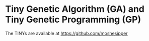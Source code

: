 # Tiny Genetic Algorithm (GA) and Tiny Genetic Programming (GP)

The TINYs are available at https://github.com/moshesipper  
